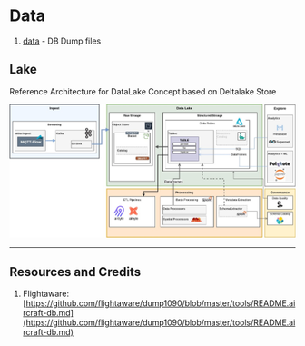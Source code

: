 # Data

1. [data](data) - DB Dump files

## Lake

Reference Architecture for DataLake Concept based on Deltalake Store

<img src="doc/Aeroware-BigData.jpg" width="850">

<br>


----

## Resources and Credits

1. Flightaware: [https://github.com/flightaware/dump1090/blob/master/tools/README.aircraft-db.md](https://github.com/flightaware/dump1090/blob/master/tools/README.aircraft-db.md)


